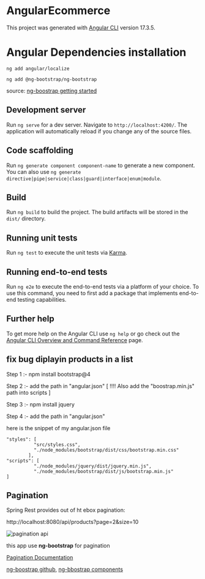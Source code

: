 # AngularEcommerce

This project was generated with [Angular CLI](https://github.com/angular/angular-cli) version 17.3.5.

# Angular Dependencies installation

`ng add angular/localize`

`ng add @ng-bootstrap/ng-bootstrap`

source: 
[ng-boostrap getting started](https://ng-boostrap.github.io/#/getting-started)

## Development server

Run `ng serve` for a dev server. Navigate to `http://localhost:4200/`. The application will automatically reload if you change any of the source files.

## Code scaffolding

Run `ng generate component component-name` to generate a new component. You can also use `ng generate directive|pipe|service|class|guard|interface|enum|module`.

## Build

Run `ng build` to build the project. The build artifacts will be stored in the `dist/` directory.

## Running unit tests

Run `ng test` to execute the unit tests via [Karma](https://karma-runner.github.io).

## Running end-to-end tests

Run `ng e2e` to execute the end-to-end tests via a platform of your choice. To use this command, you need to first add a package that implements end-to-end testing capabilities.

## Further help

To get more help on the Angular CLI use `ng help` or go check out the [Angular CLI Overview and Command Reference](https://angular.io/cli) page.

## fix bug diplayin products in a list

Step 1 :- npm install bootstrap@4

Step 2 :- add the path in "angular.json" [ !!!! Also add the "boostrap.min.js" path into scripts ]

Step 3 :- npm install jquery

Step 4 :- add the path in "angular.json"

here is the snippet of my angular.json file

    "styles": [
              "src/styles.css",
              "./node_modules/bootstrap/dist/css/bootstrap.min.css"
            ],
    "scripts": [
              "./node_modules/jquery/dist/jquery.min.js",
              "./node_modules/bootstrap/dist/js/bootstrap.min.js"
    ]

  ## Pagination
  Spring Rest provides out of ht ebox pagination:

  http://localhost:8080/api/products?page=2&size=10

![pagination api](https://www.dropbox.com/scl/fi/8k94ruoy5vukxp8uyzxep/spring_pagination_01.png?rlkey=ayxvq1t3s77wccxtar4dlmflo&st=03cvtg4t&raw=1)

this app use __ng-bootstrap__ for pagination

[Pagination Documentation](https://ng-bootstrap.github.io/#/components/pagination/overview)

[ng-boostrap github](https://github.com/ng-bootstrap/ng-bootstrap),  [ng-bbostrap components](https://ng-bootstrap.github.io/#/components/accordion/overview)
